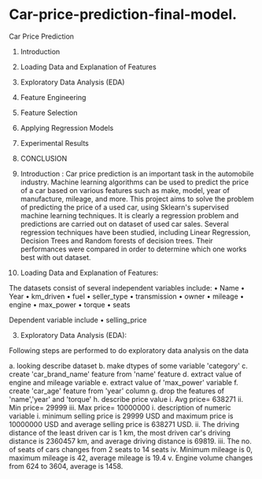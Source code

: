 # Car-price-prediction-final-model.
Car Price Prediction
1. Introduction
2. Loading Data and Explanation of Features
3. Exploratory Data Analysis (EDA)
4.	Feature Engineering
5.	Feature Selection
6. Applying Regression Models
7. Experimental Results
8. CONCLUSION


1.	Introduction :
Car price prediction is an important task in the automobile industry. Machine learning algorithms can be used to predict the price of a car based on various features such as make, model, year of manufacture, mileage, and more.
This project aims to solve the problem of predicting the price of a used car, using Sklearn's supervised machine learning techniques.
It is clearly a regression problem and predictions are carried out on dataset of used car sales. Several regression techniques have been studied, including Linear Regression, Decision Trees and Random forests of decision trees. Their performances were compared in order to determine which one works best with out dataset. 


2.	Loading Data and Explanation of Features:

The datasets consist of several independent variables include:
•	Name
•	Year
•	km_driven
•	fuel
•	seller_type
•	transmission
•	owner
•	mileage
•	engine
•	max_power
•	torque
•	seats

Dependent variable include
•	selling_price


3.	Exploratory Data Analysis (EDA):

Following steps are performed to do exploratory data analysis on the data

a.	looking describe dataset
b.	make dtypes of some variable 'category'
c.	create 'car_brand_name' feature from 'name' feature
d.	extract value of engine and mileage variable
e.	extract value of 'max_power' variable
f.	create 'car_age' feature from 'year' column
g.	drop the features of 'name','year' and 'torque'
h.	describe price value
i.	Avg price= 638271
ii.	Min price= 29999
iii.	Max price= 10000000 
i.	description of numeric variable
i.	minimum selling price is 29999 USD and maximum price is 10000000 USD and average selling price is 638271 USD.
ii.	The driving distance of the least driven car is 1 km, the most driven car's driving distance is 2360457 km, and average driving distance is 69819.
iii.	The no. of seats of cars changes from 2 seats to 14 seats
iv.	Minimum mileage is 0, maximum mileage is 42, average mileage is 19.4
v.	Engine volume changes from 624 to 3604, average is 1458.

